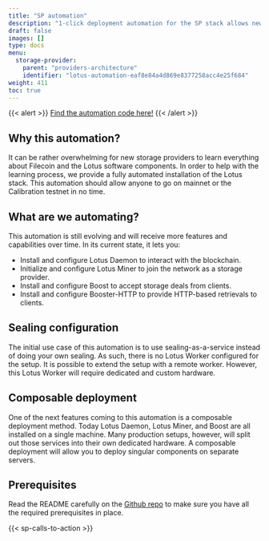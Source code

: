 ```yaml
---
title: "SP automation"
description: "1-click deployment automation for the SP stack allows new storage providers to quickly learn and deploy Lotus and Boost."
draft: false
images: []
type: docs
menu:
  storage-provider:
    parent: "providers-architecture"
    identifier: "lotus-automation-eaf8e84a4d869e8377258acc4e25f684"
weight: 411
toc: true
---
```


{{< alert >}}
[Find the automation code here!](https://github.com/ng-solutions-architecture/lotus-automation)
{{< /alert >}}

## Why this automation?

It can be rather overwhelming for new storage providers to learn everything about Filecoin and the Lotus software components. In order to help with the learning process, we provide a fully automated installation of the Lotus stack. This automation should allow anyone to go on mainnet or the Calibration testnet in no time.

## What are we automating?

This automation is still evolving and will receive more features and capabilities over time. In its current state, it lets you:

- Install and configure Lotus Daemon to interact with the blockchain.
- Initialize and configure Lotus Miner to join the network as a storage provider.
- Install and configure Boost to accept storage deals from clients.
- Install and configure Booster-HTTP to provide HTTP-based retrievals to clients.

## Sealing configuration

The initial use case of this automation is to use sealing-as-a-service instead of doing your own sealing. As such, there is no Lotus Worker configured for the setup. It is possible to extend the setup with a remote worker. However, this Lotus Worker will require dedicated and custom hardware.

## Composable deployment

One of the next features coming to this automation is a composable deployment method. Today Lotus Daemon, Lotus Miner, and Boost are all installed on a single machine. Many production setups, however, will split out those services into their own dedicated hardware. A composable deployment will allow you to deploy singular components on separate servers.

## Prerequisites

Read the README carefully on the [Github repo](https://github.com/ng-solutions-architecture/lotus-automation) to make sure you have all the required prerequisites in place.

{{< sp-calls-to-action >}}
